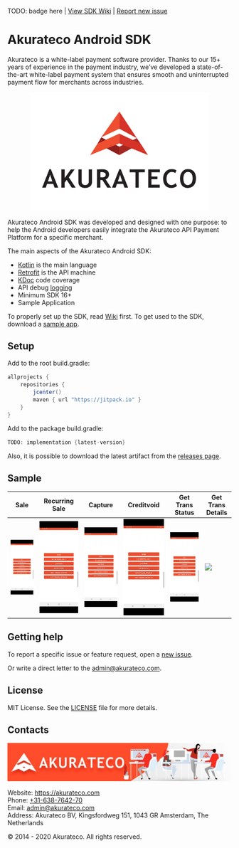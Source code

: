 TODO: badge here | [View SDK Wiki](https://github.com/akurateco/akurateco-android-sdk/wiki) | [Report new issue](https://github.com/akurateco/akurateco-android-sdk/issues/new)

# Akurateco Android SDK

Akurateco is a white-label payment software provider. Thanks to our 15+ years of experience in the payment industry, we’ve developed a state-of-the-art white-label payment system that ensures smooth and uninterrupted payment flow for merchants across industries.

<p align="center">
  <a href="https://platon.ua">
      <img src="/media/header.jpg" alt="Akurateco" width="400px"/>
  </a>
</p>

Akurateco Android SDK was developed and designed with one purpose: to help the Android developers easily integrate the Akurateco API Payment Platform for a specific merchant. 

The main aspects of the Akurateco Android SDK:

- [Kotlin](https://developer.android.com/kotlin) is the main language
- [Retrofit](http://square.github.io/retrofit/) is the API machine 
- [KDoc](https://kotlinlang.org/docs/reference/kotlin-doc.html) code coverage
- API debug [logging](https://github.com/square/okhttp/tree/master/okhttp-logging-interceptor)
- Minimum SDK 16+
- Sample Application

To properly set up the SDK, read [Wiki](https://github.com/akurateco/akurateco-android-sdk/wiki) first.
To get used to the SDK, download a [sample app](TODO).

## Setup

Add to the root build.gradle:

```groovy
allprojects {
    repositories {
        jcenter()
        maven { url "https://jitpack.io" }
    }
}
```

Add to the package build.gradle:

```groovy
TODO: implementation {latest-version}
```

Also, it is possible to download the latest artifact from the [releases page](https://github.com/akurateco/akurateco-android-sdk/releases).

## Sample

| Sale | Recurring Sale | Capture | Creditvoid | Get Trans Status | Get Trans Details |
|-|-|-|-|-|-|
| ![](/media/sale.gif) | ![](/media/recurring-sale.gif) | ![](/media/capture.gif) | ![](/media/creditvoid.gif) | ![](/media/get-trans-status.gif) | ![](/media/get-trans-details.gif) |

## Getting help

To report a specific issue or feature request, open a [new issue](https://github.com/akurateco/akurateco-android-sdk/issues/new).

Or write a direct letter to the [admin@akurateco.com](mailto:admin@akurateco.com).

## License

MIT License. See the [LICENSE](https://github.com/akurateco/akurateco-android-sdk/blob/main/LICENSE) file for more details.

## Contacts

![](/media/footer.jpg)

Website: https://akurateco.com  
Phone: [+31-638-7642-70](tel:31638764270)  
Email: [admin@akurateco.com](mailto:admin@akurateco.com)  
Address: Akurateco BV, Kingsfordweg 151, 1043 GR Amsterdam, The Netherlands  

© 2014 - 2020 Akurateco. All rights reserved.
